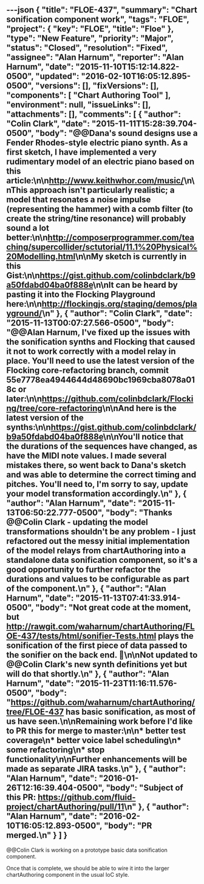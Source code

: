 ---json
{
  "title": "FLOE-437",
  "summary": "Chart sonification component work",
  "tags": "FLOE",
  "project": {
    "key": "FLOE",
    "title": "Floe"
  },
  "type": "New Feature",
  "priority": "Major",
  "status": "Closed",
  "resolution": "Fixed",
  "assignee": "Alan Harnum",
  "reporter": "Alan Harnum",
  "date": "2015-11-10T15:12:14.822-0500",
  "updated": "2016-02-10T16:05:12.895-0500",
  "versions": [],
  "fixVersions": [],
  "components": [
    "Chart Authoring Tool"
  ],
  "environment": null,
  "issueLinks": [],
  "attachments": [],
  "comments": [
    {
      "author": "Colin Clark",
      "date": "2015-11-11T15:28:39.704-0500",
      "body": "@@Dana's sound designs use a Fender Rhodes-style electric piano synth. As a first sketch, I have implemented a very rudimentary model of an electric piano based on this article:\n\n<http://www.keithwhor.com/music/>\n\nThis approach isn't particularly realistic; a model that resonates a noise impulse (representing the hammer) with a comb filter (to create the string/tine resonance) will probably sound a lot better:\n\n<http://composerprogrammer.com/teaching/supercollider/sctutorial/11.1%20Physical%20Modelling.html>\n\nMy sketch is currently in this Gist:\n\n<https://gist.github.com/colinbdclark/b9a50fdabd04ba0f888e>\n\nIt can be heard by pasting it into the Flocking Playground here:\n\n<http://flockingjs.org/staging/demos/playground/>\n"
    },
    {
      "author": "Colin Clark",
      "date": "2015-11-13T00:07:27.566-0500",
      "body": "@@Alan Harnum, I've fixed up the issues with the sonification synths and Flocking that caused it not to work correctly with a model relay in place. You'll need to use the latest version of the Flocking core-refactoring branch, commit 55e7778ea4944644d48690bc1969cba8078a018c or later:\n\n<https://github.com/colinbdclark/Flocking/tree/core-refactoring>\n\nAnd here is the latest version of the synths:\n\n<https://gist.github.com/colinbdclark/b9a50fdabd04ba0f888e>\n\nYou'll notice that the durations of the sequences have changed, as have the MIDI note values. I made several mistakes there, so went back to Dana's sketch and was able to determine the correct timing and pitches. You'll need to, I'm sorry to say, update your model transformation accordingly.\n"
    },
    {
      "author": "Alan Harnum",
      "date": "2015-11-13T06:50:22.777-0500",
      "body": "Thanks @@Colin Clark - updating the model transformations shouldn't be any problem - I just refactored out the messy initial implementation of the model relays from chartAuthoring into a standalone data sonification component, so it's a good opportunity to further refactor the durations and values to be configurable as part of the component.\n"
    },
    {
      "author": "Alan Harnum",
      "date": "2015-11-13T07:41:33.914-0500",
      "body": "Not great code at the moment, but <http://rawgit.com/waharnum/chartAuthoring/FLOE-437/tests/html/sonifier-Tests.html> plays the sonification of the first piece of data passed to the sonifier on the back end. 🙂\n\nNot updated to @@Colin Clark's new synth definitions yet but will do that shortly.\n"
    },
    {
      "author": "Alan Harnum",
      "date": "2015-11-23T11:16:11.576-0500",
      "body": "<https://github.com/waharnum/chartAuthoring/tree/FLOE-437> has basic sonification, as most of us have seen.\n\nRemaining work before I'd like to PR this for merge to master:\n\n* better test coverage\n* better voice label scheduling\n* some refactoring\n* stop functionality\n\nFurther enhancements will be made as separate JIRA tasks.\n"
    },
    {
      "author": "Alan Harnum",
      "date": "2016-01-26T12:16:39.404-0500",
      "body": "Subject of this PR: <https://github.com/fluid-project/chartAuthoring/pull/11>\n"
    },
    {
      "author": "Alan Harnum",
      "date": "2016-02-10T16:05:12.893-0500",
      "body": "PR merged.\n"
    }
  ]
}
---
@@Colin Clark is working on a prototype basic data sonification component.

Once that is complete, we should be able to wire it into the larger chartAuthoring component in the usual IoC style.

        